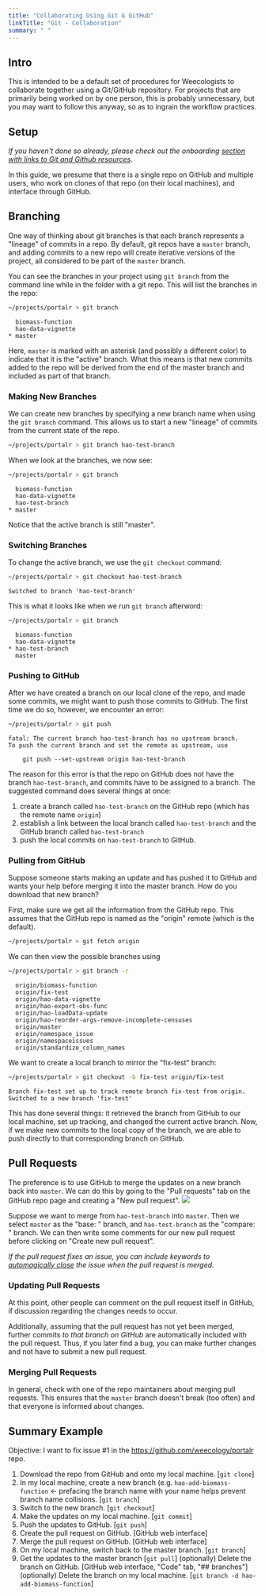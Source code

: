```yaml
---
title: "Collaborating Using Git & GitHub"
linkTitle: "Git - Collaboration"
summary: " "
---
```


## Intro
This is intended to be a default set of procedures for Weecologists to collaborate together using a Git/GitHub repository. For projects that are primarily being worked on by one person, this is probably unnecessary, but you may want to follow this anyway, so as to ingrain the workflow practices.

## Setup
*If you haven't done so already, please check out the onboarding [section with links to Git and Github resources](https://github.com/weecology/lab-wiki/wiki/WEecology:-New-Lab-Member-Onboarding#git-and-github).*

In this guide, we presume that there is a single repo on GitHub and multiple users, who work on clones of that repo (on their local machines), and interface through GitHub.

## Branching

One way of thinking about git branches is that each branch represents a "lineage" of commits in a repo. By default, git repos have a `master` branch, and adding commits to a new repo will create iterative versions of the project, all considered to be part of the `master` branch.

You can see the branches in your project using `git branch` from the command line while in the folder with a git repo. This will list the branches in the repo:
```bash
~/projects/portalr > git branch
```
```
  biomass-function
  hao-data-vignette
* master
```

Here, `master` is marked with an asterisk (and possibly a different color) to indicate that it is the "active" branch. What this means is that new commits added to the repo will be derived from the end of the master branch and included as part of that branch.

### Making New Branches

We can create new branches by specifying a new branch name when using the `git branch` command. This allows us to start a new "lineage" of commits from the current state of the repo.
```bash
~/projects/portalr > git branch hao-test-branch
```
When we look at the branches, we now see:
```bash
~/projects/portalr > git branch
```
```
  biomass-function
  hao-data-vignette
  hao-test-branch
* master
```

Notice that the active branch is still "master".

### Switching Branches

To change the active branch, we use the `git checkout` command:
```bash
~/projects/portalr > git checkout hao-test-branch
```
```
Switched to branch 'hao-test-branch'
```

This is what it looks like when we run `git branch` afterword:
```bash
~/projects/portalr > git branch
```
```
  biomass-function
  hao-data-vignette
* hao-test-branch
  master
```

### Pushing to GitHub

After we have created a branch on our local clone of the repo, and made some commits, we might want to push those commits to GitHub. The first time we do so, however, we encounter an error:
```bash
~/projects/portalr > git push
```
```
fatal: The current branch hao-test-branch has no upstream branch.
To push the current branch and set the remote as upstream, use

    git push --set-upstream origin hao-test-branch
```

The reason for this error is that the repo on GitHub does not have the branch `hao-test-branch`, and commits have to be assigned to a branch. The suggested command does several things at once:
1. create a branch called `hao-test-branch` on the GitHub repo (which has the remote name `origin`)
2. establish a link between the local branch called `hao-test-branch` and the GitHub branch called `hao-test-branch`
3. push the local commits on `hao-test-branch` to GitHub.

### Pulling from GitHub

Suppose someone starts making an update and has pushed it to GitHub and wants your help before merging it into the master branch. How do you download that new branch?

First, make sure we get all the information from the GitHub repo. This assumes that the GitHub repo is named as the "origin" remote (which is the default).
```bash
~/projects/portalr > git fetch origin
```

We can then view the possible branches using
```bash
~/projects/portalr > git branch -r
```
```
  origin/biomass-function
  origin/fix-test
  origin/hao-data-vignette
  origin/hao-export-obs-func
  origin/hao-loadData-update
  origin/hao-reorder-args-remove-incomplete-censuses
  origin/master
  origin/namespace_issue
  origin/namespaceissues
  origin/standardize_column_names
```

We want to create a local branch to mirror the "fix-test" branch:
```bash
~/projects/portalr > git checkout -b fix-test origin/fix-test
```
```
Branch fix-test set up to track remote branch fix-test from origin.
Switched to a new branch 'fix-test'
```

This has done several things: it retrieved the branch from GitHub to our local machine, set up tracking, and changed the current active branch. Now, if we make new commits to the local copy of the branch, we are able to push directly to that corresponding branch on GitHub.

## Pull Requests

The preference is to use GitHub to merge the updates on a new branch back into `master`. We can do this by going to the "Pull requests" tab on the GitHub repo page and creating a "New pull request".
![](https://github.com/weecology/lab-wiki/blob/master/github_PR_tab.png)

Suppose we want to merge from `hao-test-branch` into `master`. Then we select `master` as the "base: " branch, and `hao-test-branch` as the "compare: " branch. We can then write some comments for our new pull request before clicking on "Create new pull request".

*If the pull request fixes an issue, you can include keywords to [automagically close](https://help.github.com/articles/closing-issues-using-keywords/) the issue when the pull request is merged.*

### Updating Pull Requests

At this point, other people can comment on the pull request itself in GitHub, if discussion regarding the changes needs to occur.

Additionally, assuming that the pull request has not yet been merged, further commits *to that branch on GitHub* are automatically included with the pull request. Thus, if you later find a bug, you can make further changes and not have to submit a new pull request.

### Merging Pull Requests

In general, check with one of the repo maintainers about merging pull requests. This ensures that the `master` branch doesn't break (too often) and that everyone is informed about changes.

## Summary Example

Objective: I want to fix issue #1 in the https://github.com/weecology/portalr repo.
1. Download the repo from GitHub and onto my local machine. [`git clone`]
2. In my local machine, create a new branch (e.g. `hao-add-biomass-function` <- prefacing the branch name with your name helps prevent branch name collisions. [`git branch`]
3. Switch to the new branch. [`git checkout`]
4. Make the updates on my local machine. [`git commit`]
5. Push the updates to GitHub. [`git push`]
6. Create the pull request on GitHub. [GitHub web interface]
7. Merge the pull request on GitHub. [GitHub web interface]
8. On my local machine, switch back to the master branch. [`git branch`]
9. Get the updates to the master branch [`git pull`]
(optionally) Delete the branch on GitHub. [GitHub web interface, "Code" tab, "## branches"]
(optionally) Delete the branch on my local machine. [`git branch -d hao-add-biomass-function`]
